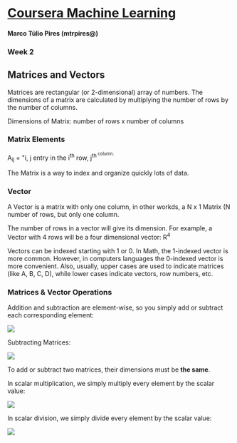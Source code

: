 # [Coursera Machine Learning](https://www.coursera.org/learn/machine-learning)

#### Marco Túlio Pires (mtrpires@)

### Week 2


## Matrices and Vectors

Matrices are rectangular (or 2-dimensional) array of numbers. The dimensions of a matrix are calculated by multiplying the number of rows by the number of columns.

Dimensions of Matrix: number of rows x number of columns

### Matrix Elements
A<sub>ij</sub> = "i, j entry in the i<sup>th</sup> row, j<sup>th<sup> column.

The Matrix is a way to index and organize quickly lots of data.

### Vector
A Vector is a matrix with only one column, in other workds, a N x 1 Matrix (N number of rows, but only one column.

The number of rows in a vector will give its dimension. For example, a Vector with 4 rows will be a four dimensional vector: R<sup>4</sup>

Vectors can be indexed starting with 1 or 0. In Math, the 1-indexed vector is more common. However, in computers languages the 0-indexed vector is more convenient. Also, usually, upper cases are used to indicate matrices (like A, B, C, D), while lower cases indicate vectors, row numbers, etc.

### Matrices & Vector Operations

Addition and subtraction are element-wise, so you simply add or subtract each corresponding element:

<img src="https://render.githubusercontent.com/render/math?math=\begin{bmatrix} a & b \newline c & d \newline \end{bmatrix} +\begin{bmatrix} w & x \newline y & z \newline \end{bmatrix} =\begin{bmatrix} a+w & b+x \newline c+y & d+z \newline \end{bmatrix}">

Subtracting Matrices:


<img src="https://render.githubusercontent.com/render/math?math=begin{bmatrix} a & b \newline c & d \newline \end{bmatrix} - \begin{bmatrix} w & x \newline y & z \newline \end{bmatrix} =\begin{bmatrix} a-w & b-x \newline c-y & d-z \newline \end{bmatrix}">

To add or subtract two matrices, their dimensions must be **the same**.

In scalar multiplication, we simply multiply every element by the scalar value:

<img src="https://render.githubusercontent.com/render/math?math=\begin{bmatrix} a & b \newline c & d \newline \end{bmatrix} * x =\begin{bmatrix} a*x & b*x \newline c*x & d*x \newline \end{bmatrix}">

In scalar division, we simply divide every element by the scalar value:

<img src="https://render.githubusercontent.com/render/math?math=\begin{bmatrix} a & b \newline c & d \newline \end{bmatrix} / x =\begin{bmatrix} a /x & b/x \newline c /x & d /x \newline \end{bmatrix}">

[//]: <> (<img src="https://render.githubusercontent.com/render/math?math=)

